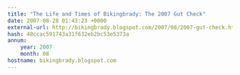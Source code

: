 ```yaml
---
title: "The Life and Times of Bikingbrady: The 2007 Gut Check"
date: 2007-08-28 01:43:23 +0000
external-url: http://bikingbrady.blogspot.com/2007/08/2007-gut-check.html
hash: 48ccac591743a31f632eb2bc53e5373a
annum:
    year: 2007
    month: 08
hostname: bikingbrady.blogspot.com
---
```



